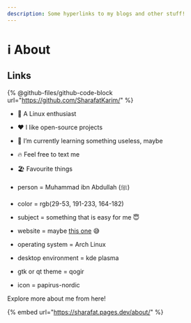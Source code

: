 ```yaml
---
description: Some hyperlinks to my blogs and other stuff!
---
```


# ℹ About

## Links

{% @github-files/github-code-block url="<https://github.com/SharafatKarim/>" %}

- 🐧 A Linux enthusiast
- ❤️ I like open-source projects
- 🌱 I’m currently learning something useless, maybe
- 🔥 Feel free to text me

- 🏖️ Favourite things
- person = Muhammad ibn Abdullah (ﷺ)
- color = rgb(29-53, 191-233, 164-182)
- subject = something that is easy for me 😇
- website = maybe [this one](https://sharafat.pages.dev/) 😅
- operating system = Arch Linux
- desktop environment = kde plasma
- gtk or qt theme = qogir
- icon = papirus-nordic

Explore more about me from here!

{% embed url="<https://sharafat.pages.dev/about/>" %}
